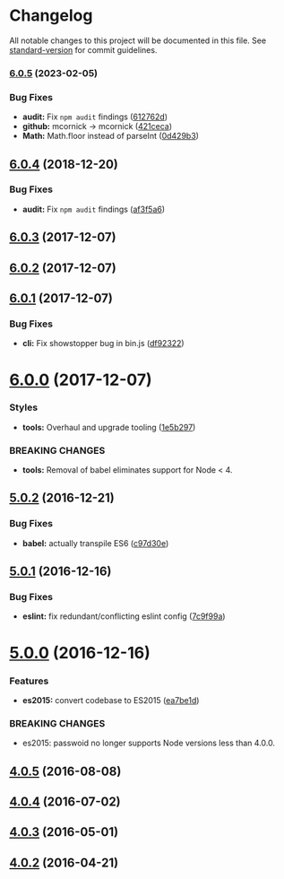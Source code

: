 # Changelog

All notable changes to this project will be documented in this file. See [standard-version](https://github.com/conventional-changelog/standard-version) for commit guidelines.

### [6.0.5](https://github.com/mcornick/passwoid/compare/v6.0.4...v6.0.5) (2023-02-05)


### Bug Fixes

* **audit:** Fix `npm audit` findings ([612762d](https://github.com/mcornick/passwoid/commit/612762d1b2e3a795e18c99617a4adc1f19b69f40))
* **github:** mcornick -> mcornick ([421ceca](https://github.com/mcornick/passwoid/commit/421cecae2c5f32358ba31b1bf25373f9722efacb))
* **Math:** Math.floor instead of parseInt ([0d429b3](https://github.com/mcornick/passwoid/commit/0d429b3eafe518f54e376ab681d935e9e1ed7896))

<a name="6.0.4"></a>
## [6.0.4](https://github.com/mcornick/passwoid/compare/v6.0.3...v6.0.4) (2018-12-20)


### Bug Fixes

* **audit:** Fix `npm audit` findings ([af3f5a6](https://github.com/mcornick/passwoid/commit/af3f5a6))



<a name="6.0.3"></a>
## [6.0.3](https://github.com/mcornick/passwoid/compare/v6.0.1...v6.0.3) (2017-12-07)



<a name="6.0.2"></a>
## [6.0.2](https://github.com/mcornick/passwoid/compare/v6.0.1...v6.0.2) (2017-12-07)



<a name="6.0.1"></a>
## [6.0.1](https://github.com/mcornick/passwoid/compare/v6.0.0...v6.0.1) (2017-12-07)


### Bug Fixes

* **cli:** Fix showstopper bug in bin.js ([df92322](https://github.com/mcornick/passwoid/commit/df92322))



<a name="6.0.0"></a>
# [6.0.0](https://github.com/mcornick/passwoid/compare/v5.0.2...v6.0.0) (2017-12-07)


### Styles

* **tools:** Overhaul and upgrade tooling ([1e5b297](https://github.com/mcornick/passwoid/commit/1e5b297))


### BREAKING CHANGES

* **tools:** Removal of babel eliminates support for Node < 4.



<a name="5.0.2"></a>
## [5.0.2](https://github.com/mcornick/passwoid/compare/v5.0.1...v5.0.2) (2016-12-21)


### Bug Fixes

* **babel:** actually transpile ES6 ([c97d30e](https://github.com/mcornick/passwoid/commit/c97d30e))



<a name="5.0.1"></a>
## [5.0.1](https://github.com/mcornick/passwoid/compare/v5.0.0...v5.0.1) (2016-12-16)


### Bug Fixes

* **eslint:** fix redundant/conflicting eslint config ([7c9f99a](https://github.com/mcornick/passwoid/commit/7c9f99a))



<a name="5.0.0"></a>
# [5.0.0](https://github.com/mcornick/passwoid/compare/v4.0.5...v5.0.0) (2016-12-16)


### Features

* **es2015:** convert codebase to ES2015 ([ea7be1d](https://github.com/mcornick/passwoid/commit/ea7be1d))


### BREAKING CHANGES

* es2015: passwoid no longer supports Node versions less than
4.0.0.



<a name="4.0.5"></a>
## [4.0.5](https://github.com/mcornick/passwoid/compare/v4.0.4...v4.0.5) (2016-08-08)



<a name="4.0.4"></a>
## [4.0.4](https://github.com/mcornick/passwoid/compare/v4.0.3...v4.0.4) (2016-07-02)



<a name="4.0.3"></a>
## [4.0.3](https://github.com/mcornick/passwoid/compare/v4.0.2...v4.0.3) (2016-05-01)




<a name="4.0.2"></a>
## [4.0.2](https://github.com/mcornick/passwoid/compare/v4.0.1...v4.0.2) (2016-04-21)
